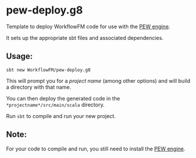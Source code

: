 # pew-deploy.g8

Template to deploy WorkflowFM code for use with the [PEW engine](https://github.com/PetrosPapapa/WorkflowFM-PEW).

It sets up the appropriate sbt files and associated dependencies.

## Usage:

`sbt new WorkflowFM/pew-deploy.g8`

This will prompt you for a *project name* (among other options) and will build a directory with that name.

You can then deploy the generated code in the `*projectname*/src/main/scala` directory.

Run `sbt` to compile and run your new project.

## Note:

For your code to compile and run, you still need to install the [PEW engine](https://github.com/PetrosPapapa/WorkflowFM-PEW).
